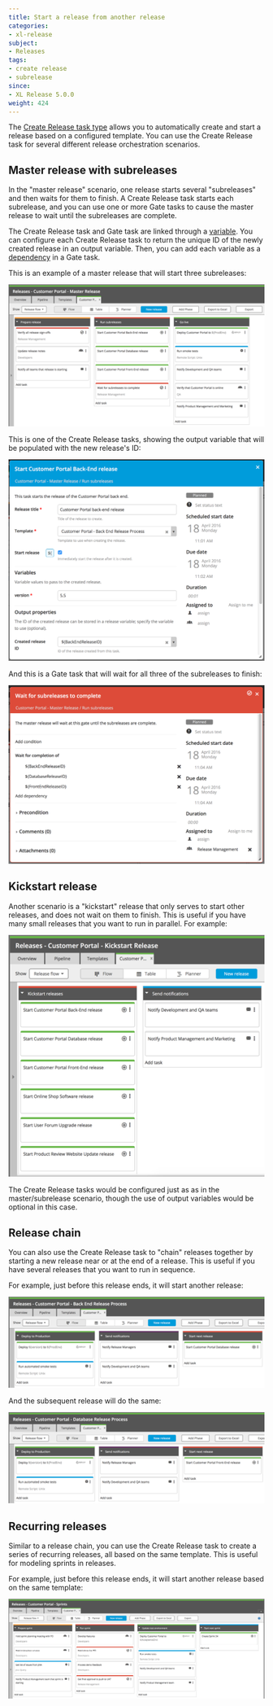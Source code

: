```yaml
---
title: Start a release from another release
categories:
- xl-release
subject:
- Releases
tags:
- create release
- subrelease
since:
- XL Release 5.0.0
weight: 424
---
```


The [Create Release task type](/xl-release/how-to/create-a-create-release-task.html) allows you to automatically create and start a release based on a configured template. You can use the Create Release task for several different release orchestration scenarios.

## Master release with subreleases

In the "master release" scenario, one release starts several "subreleases" and then waits for them to finish. A Create Release task starts each subrelease, and you can use one or more Gate tasks to cause the master release to wait until the subreleases are complete.

The Create Release task and Gate task are linked through a [variable](/xl-release/how-to/create-release-variables.html). You can configure each Create Release task to return the unique ID of the newly created release in an output variable. Then, you can add each variable as a [dependency](/xl-release/how-to/create-a-gate-task.html#dependencies) in a Gate task.

This is an example of a master release that will start three subreleases:

![Sample "master release"](../images/create-release-examples/create-release-task-example-master-with-subreleases-01.png)

This is one of the Create Release tasks, showing the output variable that will be populated with the new release's ID:

![Sample Create Release task](../images/create-release-examples/create-release-task-example-master-with-subreleases-02.png)

And this is a Gate task that will wait for all three of the subreleases to finish:

![Sample Gate task](../images/create-release-examples/create-release-task-example-master-with-subreleases-03.png)

## Kickstart release

Another scenario is a "kickstart" release that only serves to start other releases, and does not wait on them to finish. This is useful if you have many small releases that you want to run in parallel. For example:

![Sample "kickstart release"](../images/create-release-examples/create-release-task-example-kickstart-release.png)

The Create Release tasks would be configured just as as in the master/subrelease scenario, though the use of output variables would be optional in this case.

## Release chain

You can also use the Create Release task to "chain" releases together by starting a new release near or at the end of a release. This is useful if you have several releases that you want to run in sequence.

For example, just before this release ends, it will start another release:

![Sample "release chain"](../images/create-release-examples/create-release-task-example-chain-releases-01.png)

And the subsequent release will do the same:

![Sample "release chain"](../images/create-release-examples/create-release-task-example-chain-releases-02.png)

## Recurring releases

Similar to a release chain, you can use the Create Release task to create a series of recurring releases, all based on the same template. This is useful for modeling sprints in releases.

For example, just before this release ends, it will start another release based on the same template:

![Sample recurring release](../images/create-release-examples/create-release-task-example-recurring-release.png)
